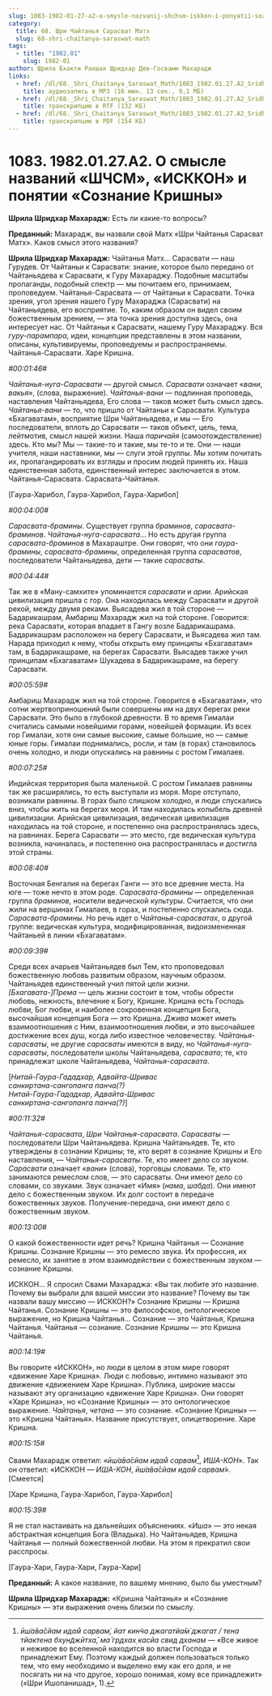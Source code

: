```yaml
---
slug: 1083-1982-01-27-a2-o-smysle-nazvanij-shchsm-iskkon-i-ponyatii-soznanie-krishny
category:
  title: 68. Шри Чайтанья Сарасват Матх
  slug: 68-shri-chaitanya-saraswat-math
tags:
  - title: "1982.01"
    slug: 1982-01
author: Шрила Бхакти Ракшак Шридхар Дев-Госвами Махарадж
links:
  - href: /dl/68._Shri_Chaitanya_Saraswat_Math/1083_1982.01.27.A2_SridharMj_O_smysle_nazvaniy_SCSM_ISSCON_i_ponyatii_Soznanie_Krishny.mp3
    title: аудиозапись в MP3 (16 мин. 13 сек., 9,1 МБ)
  - href: /dl/68._Shri_Chaitanya_Saraswat_Math/1083_1982.01.27.A2_SridharMj_O_smysle_nazvaniy_SCSM_ISSCON_i_ponyatii_Soznanie_Krishny.rtf
    title: транскрипцию в RTF (132 КБ)
  - href: /dl/68._Shri_Chaitanya_Saraswat_Math/1083_1982.01.27.A2_SridharMj_O_smysle_nazvaniy_SCSM_ISSCON_i_ponyatii_Soznanie_Krishny.pdf
    title: транскрипцию в PDF (154 КБ)
---
```


# 1083. 1982.01.27.A2. О смысле названий «ШЧСМ», «ИСККОН» и понятии «Сознание Кришны»

**Шрила Шридхар Махарадж:** Есть ли какие-то вопросы?

**Преданный:** Махарадж, вы назвали свой Матх «Шри Чайтанья Сарасват Матх». Каков смысл этого названия?

**Шрила Шридхар Махарадж:** Чайтанья Матх… Сарасвати — наш Гурудев. От Чайтаньи к Сарасвати: знание, которое было передано от Чайтаньядева к Сарасвати, к Гуру Махараджу. Подобные масштабы пропаганды, подобный спектр — мы почитаем его, принимаем, проповедуем. Чайтанья-Сарасвата — от Чайтаньи к Сарасвати. Точка зрения, угол зрения нашего Гуру Махараджа (Сарасвати) на Чайтаньядева, его восприятие. То, каким образом он видел своим божественным зрением, — эта точка зрения доступна здесь, она интересует нас. От Чайтаньи к Сарасвати, нашему Гуру Махараджу. Вся *гуру-парампара*, идеи, концепции представлены в этом названии, описаны, культивируемы, проповедуемы и распространяемы. Чайтанья-Сарасвати. Харе Кришна.

*#00:01:46#*

*Чайтанья-нуга-Сарасвати* — другой смысл. *Сарасвати* означает «*вани*, *вакья*», (слова, выражение). *Чайтанья-вани* — подлинная проповедь, наставления Чайтаньядева, Его слова — таков может быть смысл здесь. *Чайтанья-вани* — то, что пришло от Чайтаньи к Сарасвати. Культура «Бхагаватам», восприятие Шри Чайтаньядева, и мы — Его последователи, вплоть до Сарасвати — таков объект, цель, тема, лейтмотив, смысл нашей жизни. Наша *паричайя* (самоотождествление) здесь. Кто мы? Мы — такие-то и такие, мы те-то и те. Они — наши учителя, наши наставники, мы — слуги этой группы. Мы хотим почитать их, пропагандировать их взгляды и просим людей принять их. Наша единственная забота, единственный интерес заключается в этом. Чайтанья-Сарасвата. Сарасвата-Чайтанья.

[Гаура-Харибол, Гаура-Харибол, Гаура-Харибол]

*#00:04:00#*

*Сарасвата-брамины*. Существует группа *браминов*, *сарасвата-браминов*. *Чайтанья-нуга-сарасвата*… Но есть другая группа *сарасвата-браминов* в Махараштре. Они говорят, что они *гаура-брамины*, *сарасвата-брамины*, определенная группа *сарасватов*, последователи Чайтаньядева, дети — такие *сарасваты*.

*#00:04:44#*

Так же в «Ману-самхите» упоминается *cарасвати* и *арии*. Арийская цивилизация пришла с гор. Она находилась между Сарасвати и другой рекой, между двумя реками. Вьясадева жил в той стороне — Бадарикашрам, Амбариш Махарадж жил на той стороне. Говорится: река Сарасвати, которая впадает в Гангу возле Бадарикашрама. Бадарикашрам расположен на берегу Сарасвати, и Вьясадева жил там. Нарада приходил к нему, чтобы открыть ему принципы «Бхагаватам» там, в Бадарикашраме, на берегах Сарасвати. Вьясадев также учил принципам «Бхагаватам» Шукадева в Бадарикашраме, на берегу Сарасвати.

*#00:05:59#*

Амбариш Махарадж жил на той стороне. Говорится в «Бхагаватам», что сотни жертвоприношений были совершены им на двух берегах реки Сарасвати. Это было в глубокой древности. В то время Гималаи считались самыми новейшими горами, новейшей формации. Из всех гор Гималаи, хотя они самые высокие, самые большие, но — самые юные горы. Гималаи поднимались, росли, и там (в горах) становилось очень холодно, и люди опускались на равнины с ростом Гималаев.

*#00:07:25#*

Индийская территория была маленькой. С ростом Гималаев равнины так же расширялись, то есть выступали из моря. Море отступало, возникали равнины. В горах было слишком холодно, и люди спускались вниз, чтобы жить на берегах моря. И там находилась колыбель древней цивилизации. Арийская цивилизация, ведическая цивилизация находилась на той стороне, и постепенно она распространялась здесь, на равнинах. Берега Сарасвати — это место, где ведическая культура возникла, начиналась, и постепенно она распространялась и достигла этой страны.

*#00:08:40#*

Восточная Бенгалия на берегах Ганги — это все древние места. На юге — тоже нечто в этом роде. *Сарасвата-брамины* — определенная группа *браминов*, носители ведической культуры. Считается, что они жили на вершинах Гималаев, в горах, и постепенно спускались сюда. *Сарасвата-брамины*. Но речь идет о *Чайтанья-сарасватах*, о другой группе: ведическая культура, модифицированная, видоизмененная Чайтаньей в линии «Бхагаватам».

*#00:09:39#*

Среди всех ачарьев Чайтаньядев был Тем, кто проповедовал божественную любовь развитым образом, научным образом. Чайтаньядев единственный учил пятой цели жизни. *[Бхагавата-]Према* — цель жизни состоит в том, чтобы обрести любовь, нежность, влечение к Богу, Кришне. Кришна есть Господь любви, Бог любви, и наиболее сокровенная концепция Бога, высочайшая концепция Бога — это Кришна. *Джива* может иметь взаимоотношения с Ним, взаимоотношения любви, и это высочайшее достижение всех душ, когда либо известное человечеству. *Чайтанья-сарасваты*, не другие *сарасваты* имеются в виду, но *Чайтанья-нуга-сарасваты*, последователи школы Чайтаньядева, *сарасвата*; те, кто принадлежат школе Чайтаньядева, *Чайтанья-сарасвата*.

[*Нитай-Гаура-Гададхар, Адвайта-Шривас*\
*санкиртана-сангопанга панча(?)*\
*Нитай-Гаура-Гададхар, Адвайта-Шривас*\
*санкиртана-сангопанга панча(?)*]

*#00:11:32#*

*Чайтанья-сарасвата*, *Шри Чайтанья-сарасвата*. *Сарасваты* — последователи Шри Чайтаньядева. Кришна Чайтаньядев. Те, кто утверждены в сознании Кришны; те, кто верят в сознание Кришны и Его наставления, — *Чайтанья-сарасваты*. Те, кто имеет дело со звуком. *Сарасвати* означает «*вани*» (слова), торговцы словами. Те, кто занимаются ремеслом слов, — это сарасваты. Они имеют дело со словами, со звуками. Звук означает «Имя» (*нама*, *шабда*). Они имеют дело с божественным звуком. Их долг состоит в передаче божественных звуков. Получение-передача, они имеют дело с божественным звуком.

*#00:13:00#*

О какой божественности идет речь? Кришна Чайтанья — Сознание Кришны. Сознание Кришны — это ремесло звука. Их профессия, их ремесло, их занятие в этом взаимодействии с божественным звуком — сознание Кришны.

ИСККОН… Я спросил Свами Махараджа: «Вы так любите это название. Почему вы выбрали для вашей миссии это название? Почему вы так назвали вашу миссию — ИСККОН?» Сознание Кришны — Кришна Чайтанья. Сознание Кришны — это философское, онтологическое выражение, но Кришна Чайтанья… Сознание — это Чайтанья, Кришна Чайтанья. Чайтанья — сознание. Сознание Кришны — это Кришна Чайтанья.

*#00:14:19#*

Вы говорите «ИСККОН», но люди в целом в этом мире говорят «движение Харе Кришна». Люди с любовью, интимно называют это движение «движением Харе Кришна». Публика, широкие массы называют эту организацию «движение Харе Кришна». Они говорят «Харе Кришна», но «Сознание Кришны» — это онтологическое выражение. *Чайтанья*, *четана* — это сознание. «Сознание Кришны» — это «Кришна Чайтанья». Название присутствует, олицетворение. Харе Кришна.

*#00:15:15#*

Свами Махарадж ответил: «*ӣш́а̄ва̄сйам идам̐ сарвам̇*[^_ftn1], *ИША-КОН*». Так он ответил: «ИСККОН — *ИША-КОН*, *ӣш́а̄ва̄сйам идам̐ сарвам̇*». [Смеется]

[Харе Кришна, Гаура-Харибол, Гаура-Харибол]

*#00:15:39#*

Я не стал настаивать на дальнейших объяснениях. «*Иша*» — это некая абстрактная концепция Бога (Владыка). Но Чайтаньядев, Кришна Чайтанья — полный божественной любви. На этом я прекратил свои расспросы.

[Гаура-Хари, Гаура-Хари, Гаура-Хари]

**Преданный:** А какое название, по вашему мнению, было бы уместным?

**Шрила Шридхар Махарадж:** «Кришна Чайтанья» и «Сознание Кришны» — эти выражения очень близки по смыслу.



[^_ftn1]: *ӣш́а̄ва̄сйам идам̐ сарвам̇, йат кин̃ча джагатйа̄м̇ джагат / тена тйактена бхун̃джӣтха̄, ма̄ гр̣дхах̣ касйа свид дханам* — «Все живое и неживое во вселенной находится во власти Господа и принадлежит Ему. Поэтому каждый должен пользоваться только тем, что ему необходимо и выделено ему как его доля, и не посягать ни на что другое, хорошо понимая, кому все принадлежит» («Шри Ишопанишад», 1).

